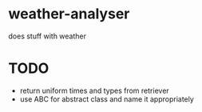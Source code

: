 weather-analyser
================
does stuff with weather

# TODO
- return uniform times and types from retriever
- use ABC for abstract class and name it appropriately